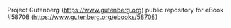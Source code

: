 Project Gutenberg (https://www.gutenberg.org) public repository for
eBook #58708 (https://www.gutenberg.org/ebooks/58708)
